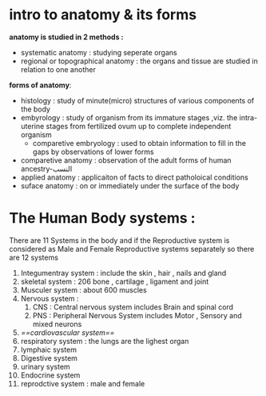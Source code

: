 # intro to anatomy & its forms 
**anatomy is studied in 2 methods :** 
- systematic anatomy : studying seperate organs 
- regional or topographical anatomy : the organs and tissue are studied in relation to one another 

**forms of anatomy**: 
- histology : study of minute(micro) structures of various components of the body 
- embyrology : study of organism from its immature stages ,viz. the intra-uterine stages from fertilized ovum up to complete independent organism  
	- comparetive embryology : used to obtain information to fill in the gaps  by observations of lower forms 
- comparetive anatomy : observation of the adult forms of human ancestry-النسب  
- applied anatomy : applicaiton of facts to direct patholoical conditions 
- suface anatomy : on or immediately under the surface of the body  

# The Human Body systems  : 
There are 11 Systems in the body and if the Reproductive system is considered as Male and Female Reproductive systems separately so there are 12 systems
1. Integumentray system : include the skin , hair , nails  and gland 
2. skeletal system : 206 bone , cartilage , ligament and joint 
3. Musculer system : about 600 muscles 
4. Nervous system : 
	1. CNS : Central nervous system includes Brain and spinal cord 
	2. PNS : Peripheral Nervous System includes Motor , Sensory and mixed neurons 
5. *==cardiovascular system==* 
6. respiratory system : the lungs are the lighest organ 
7. lymphaic system 
8. Digestive system 
9. urinary system 
10. Endocrine system 
11. reprodctive system : male and female 